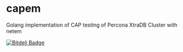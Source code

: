 # capem
Golang implementation of CAP testing of Percona XtraDB Cluster with netem


[![Bitdeli Badge](https://d2weczhvl823v0.cloudfront.net/ronin13/capem/trend.png)](https://bitdeli.com/free "Bitdeli Badge")

